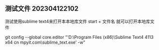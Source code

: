测试文件 202304122102
--------------------------------------------
测试使用sublime text4来打开本本地库文件
start + 文件名 就可以打开本地库文件

git config --global core.editor "'D:\Program Files (x86)\Sublime Text4 4113 x64 cn mpyit.com\sublime_text.exe' -w"